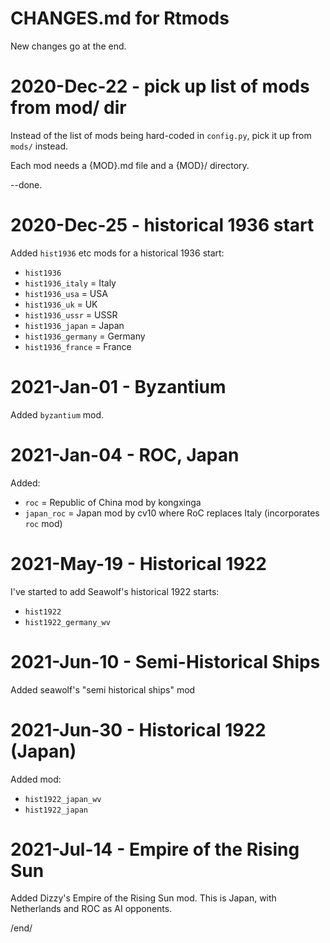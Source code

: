# CHANGES.md for Rtmods

New changes go at the end.

# 2020-Dec-22 - pick up list of mods from mod/ dir

Instead of the list of mods being hard-coded in `config.py`, pick it up from 
`mods/` instead.

Each mod needs a {MOD}.md file and a {MOD}/ directory.

--done.

# 2020-Dec-25 - historical 1936 start

Added `hist1936` etc mods for a historical 1936 start:

* `hist1936`
* `hist1936_italy` = Italy
* `hist1936_usa` = USA
* `hist1936_uk` = UK
* `hist1936_ussr` = USSR
* `hist1936_japan` = Japan
* `hist1936_germany` = Germany
* `hist1936_france` = France


# 2021-Jan-01 - Byzantium

Added `byzantium` mod.

# 2021-Jan-04 - ROC, Japan

Added:

* `roc` = Republic of China mod by kongxinga
* `japan_roc` = Japan mod by cv10 where RoC replaces Italy (incorporates `roc` mod)


# 2021-May-19 - Historical 1922

I've started to add Seawolf's historical 1922 starts:

* `hist1922`
* `hist1922_germany_wv`


# 2021-Jun-10 - Semi-Historical Ships

Added seawolf's "semi historical ships" mod

# 2021-Jun-30 - Historical 1922 (Japan)

Added mod:

* `hist1922_japan_wv`
* `hist1922_japan`

# 2021-Jul-14 - Empire of the Rising Sun

Added Dizzy's Empire of the Rising Sun mod.
This is Japan, with Netherlands and ROC as AI opponents.




/end/
